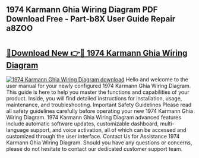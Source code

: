 ## 1974 Karmann Ghia Wiring Diagram PDF Download Free - Part-b8X User Guide Repair a8ZOO

# <h2><a href="http://dfi6k4y.blite.top/?on=1974+Karmann+Ghia+Wiring+Diagram">🔗Download New 👉🔴 1974 Karmann Ghia Wiring Diagram</a></h2>

[![1974 Karmann Ghia Wiring Diagram download](https://i.imgur.com/lujVjoI.png)](http://dfi6k4y.blite.top/?on=1974+Karmann+Ghia+Wiring+Diagram)
Hello and welcome to the user manual for your newly configured 1974 Karmann Ghia Wiring Diagram. This guide is here to help you master the functions and capabilities of your product. Inside, you will find detailed instructions for installation, usage, maintenance, and troubleshooting. Important Safety Guidelines Please read all safety guidelines carefully before operating your new 1974 Karmann Ghia Wiring Diagram. 1974 Karmann Ghia Wiring Diagram advanced features include automatic software updates, customizable dashboard, multi-language support, and voice activation, all of which can be accessed and customized through the user interface. Contact Us for Assistance 1974 Karmann Ghia Wiring Diagram. Should you have any questions or concerns, please do not hesitate to contact our dedicated customer support team.
